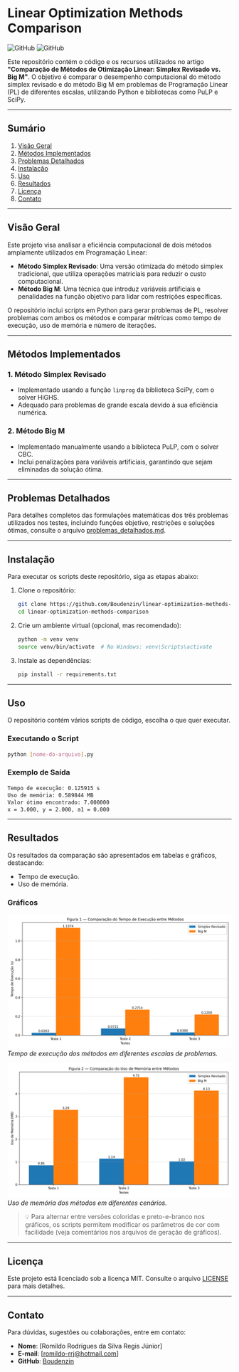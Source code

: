 # **Linear Optimization Methods Comparison**

![GitHub](https://img.shields.io/badge/license-MIT-blue)
![GitHub](https://img.shields.io/badge/python-3.8%2B-green)

Este repositório contém o código e os recursos utilizados no artigo **"Comparação de Métodos de Otimização Linear: Simplex Revisado vs. Big M"**. O objetivo é comparar o desempenho computacional do método simplex revisado e do método Big M em problemas de Programação Linear (PL) de diferentes escalas, utilizando Python e bibliotecas como PuLP e SciPy.

---

## **Sumário**
1. [Visão Geral](#visão-geral)
2. [Métodos Implementados](#métodos-implementados)
3. [Problemas Detalhados](#problemas-detalhados)
4. [Instalação](#instalação)
5. [Uso](#uso)
6. [Resultados](#resultados)
7. [Licença](#licença)
8. [Contato](#contato)

---

## **Visão Geral**
Este projeto visa analisar a eficiência computacional de dois métodos amplamente utilizados em Programação Linear:
- **Método Simplex Revisado**: Uma versão otimizada do método simplex tradicional, que utiliza operações matriciais para reduzir o custo computacional.
- **Método Big M**: Uma técnica que introduz variáveis artificiais e penalidades na função objetivo para lidar com restrições específicas.

O repositório inclui scripts em Python para gerar problemas de PL, resolver problemas com ambos os métodos e comparar métricas como tempo de execução, uso de memória e número de iterações.

---

## **Métodos Implementados**
### **1. Método Simplex Revisado**
- Implementado usando a função `linprog` da biblioteca SciPy, com o solver HiGHS.
- Adequado para problemas de grande escala devido à sua eficiência numérica.

### **2. Método Big M**
- Implementado manualmente usando a biblioteca PuLP, com o solver CBC.
- Inclui penalizações para variáveis artificiais, garantindo que sejam eliminadas da solução ótima.

---

## Problemas Detalhados

Para detalhes completos das formulações matemáticas dos três problemas utilizados nos testes, incluindo funções objetivo, restrições e soluções ótimas, consulte o arquivo [problemas_detalhados.md](problemas_detalhados.md).


---

## **Instalação**
Para executar os scripts deste repositório, siga as etapas abaixo:

1. Clone o repositório:
   ```bash
   git clone https://github.com/Boudenzin/linear-optimization-methods-comparison.git
   cd linear-optimization-methods-comparison
   ```

2. Crie um ambiente virtual (opcional, mas recomendado):
   ```bash
   python -m venv venv
   source venv/bin/activate  # No Windows: venv\Scripts\activate
   ```

3. Instale as dependências:
   ```bash
   pip install -r requirements.txt
   ```

---

## **Uso**
O repositório contém vários scripts de código, escolha o que quer executar.

### **Executando o Script**
```bash
python [nome-do-arquivo].py
```

### **Exemplo de Saída**
```plaintext
Tempo de execução: 0.125915 s
Uso de memória: 0.589844 MB
Valor ótimo encontrado: 7.000000
x = 3.000, y = 2.000, a1 = 0.000

```

---

## **Resultados**
Os resultados da comparação são apresentados em tabelas e gráficos, destacando:
- Tempo de execução.
- Uso de memória.

### **Gráficos**
![Gráfico de Comparação - Tempo de Execução](imgs/tempo_execucao_comparacao_colorido.png)  
*Tempo de execução dos métodos em diferentes escalas de problemas.*

![Gráfico de Comparação - Uso de Memória](imgs/uso_memoria_comparacao_colorido.png)  
*Uso de memória dos métodos em diferentes cenários.*

> 💡 Para alternar entre versões coloridas e preto-e-branco nos gráficos, os scripts permitem modificar os parâmetros de cor com facilidade (veja comentários nos arquivos de geração de gráficos).


---

## **Licença**
Este projeto está licenciado sob a licença MIT. Consulte o arquivo [LICENSE](LICENSE) para mais detalhes.

---

## **Contato**
Para dúvidas, sugestões ou colaborações, entre em contato:
- **Nome**: [Romildo Rodrigues da Silva Regis Júnior]
- **E-mail**: [romildo-rrj@hotmail.com]
- **GitHub**: [Boudenzin](https://github.com/Boudenzin)

